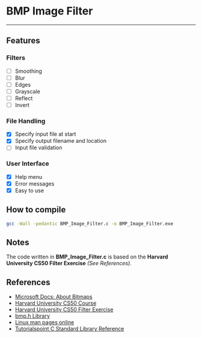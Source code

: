 # BMP Image Filter
---

## Features
### Filters
- [ ] Smoothing
- [ ] Blur
- [ ] Edges
- [ ] Grayscale
- [ ] Reflect
- [ ] Invert

### File Handling
- [x] Specify input file at start
- [x] Specify output filename and location
- [ ] Input file validation

### User Interface
- [x] Help menu
- [x] Error messages
- [x] Easy to use

## How to compile
```bash
gcc -Wall -pedantic BMP_Image_Filter.c -o BMP_Image_Filter.exe
```

## Notes
The code written in **BMP_Image_Filter.c** is based on the **Harvard University CS50 Filter Exercise** *(See References)*.

## References
- [Microsoft Docs: About Bitmaps](https://docs.microsoft.com/en-us/windows/win32/gdi/about-bitmaps)
- [Harvard University CS50 Course](https://pll.harvard.edu/course/cs50-introduction-computer-science?delta=0)
- [Harvard University CS50 Filter Exercise](https://cs50.harvard.edu/x/2021/psets/4/filter/less/)
- [bmp.h Library](https://gist.github.com/BrainUser/80a4e12f8ae535499243)
- [Linux man pages online](https://man7.org/linux/man-pages/index.html)
- [Tutorialspoint C Standard Library Reference](https://www.tutorialspoint.com/c_standard_library/index.htm)
